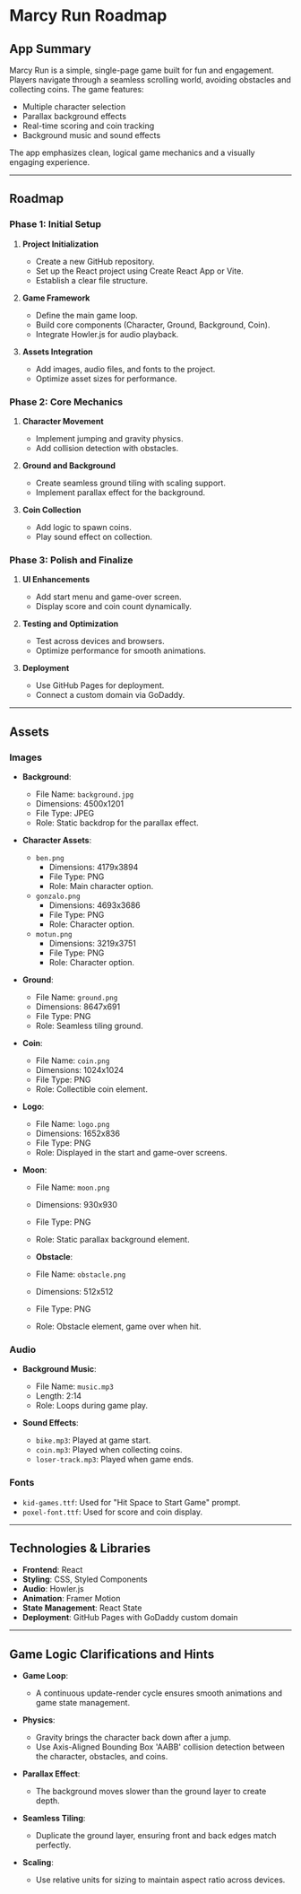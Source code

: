 # Marcy Run Roadmap

## App Summary
Marcy Run is a simple, single-page game built for fun and engagement. Players navigate through a seamless scrolling world, avoiding obstacles and collecting coins. The game features:
- Multiple character selection
- Parallax background effects
- Real-time scoring and coin tracking
- Background music and sound effects

The app emphasizes clean, logical game mechanics and a visually engaging experience.

---

## Roadmap

### Phase 1: Initial Setup
1. **Project Initialization**
   - Create a new GitHub repository.
   - Set up the React project using Create React App or Vite.
   - Establish a clear file structure.

2. **Game Framework**
   - Define the main game loop.
   - Build core components (Character, Ground, Background, Coin).
   - Integrate Howler.js for audio playback.

3. **Assets Integration**
   - Add images, audio files, and fonts to the project.
   - Optimize asset sizes for performance.

### Phase 2: Core Mechanics
1. **Character Movement**
   - Implement jumping and gravity physics.
   - Add collision detection with obstacles.

2. **Ground and Background**
   - Create seamless ground tiling with scaling support.
   - Implement parallax effect for the background.

3. **Coin Collection**
   - Add logic to spawn coins.
   - Play sound effect on collection.

### Phase 3: Polish and Finalize
1. **UI Enhancements**
   - Add start menu and game-over screen.
   - Display score and coin count dynamically.

2. **Testing and Optimization**
   - Test across devices and browsers.
   - Optimize performance for smooth animations.

3. **Deployment**
   - Use GitHub Pages for deployment.
   - Connect a custom domain via GoDaddy.

---

## Assets

### Images
- **Background**: 
  - File Name: `background.jpg`
  - Dimensions: 4500x1201
  - File Type: JPEG
  - Role: Static backdrop for the parallax effect.

- **Character Assets**:
  - `ben.png`
    - Dimensions: 4179x3894
    - File Type: PNG
    - Role: Main character option.
  - `gonzalo.png`
    - Dimensions: 4693x3686
    - File Type: PNG
    - Role: Character option.
  - `motun.png`
    - Dimensions: 3219x3751
    - File Type: PNG
    - Role: Character option.

- **Ground**:
  - File Name: `ground.png`
  - Dimensions: 8647x691
  - File Type: PNG
  - Role: Seamless tiling ground.

- **Coin**:
  - File Name: `coin.png`
  - Dimensions: 1024x1024
  - File Type: PNG
  - Role: Collectible coin element.

- **Logo**:
  - File Name: `logo.png`
  - Dimensions: 1652x836
  - File Type: PNG
  - Role: Displayed in the start and game-over screens.

- **Moon**:
  - File Name: `moon.png`
  - Dimensions: 930x930
  - File Type: PNG
  - Role: Static parallax background element.

  - **Obstacle**:
  - File Name: `obstacle.png`
  - Dimensions: 512x512
  - File Type: PNG
  - Role: Obstacle element, game over when hit.

### Audio
- **Background Music**:
  - File Name: `music.mp3`
  - Length: 2:14
  - Role: Loops during game play.

- **Sound Effects**:
  - `bike.mp3`: Played at game start.
  - `coin.mp3`: Played when collecting coins.
  - `loser-track.mp3`: Played when game ends.

### Fonts
- `kid-games.ttf`: Used for "Hit Space to Start Game" prompt.
- `poxel-font.ttf`: Used for score and coin display.

---

## Technologies & Libraries
- **Frontend**: React
- **Styling**: CSS, Styled Components
- **Audio**: Howler.js
- **Animation**: Framer Motion
- **State Management**: React State
- **Deployment**: GitHub Pages with GoDaddy custom domain

---

## Game Logic Clarifications and Hints
- **Game Loop**: 
  - A continuous update-render cycle ensures smooth animations and game state management.

- **Physics**: 
  - Gravity brings the character back down after a jump.
  - Use Axis-Aligned Bounding Box 'AABB' collision detection between the character, obstacles, and coins.

- **Parallax Effect**:
  - The background moves slower than the ground layer to create depth.

- **Seamless Tiling**:
  - Duplicate the ground layer, ensuring front and back edges match perfectly.

- **Scaling**:
  - Use relative units for sizing to maintain aspect ratio across devices.
